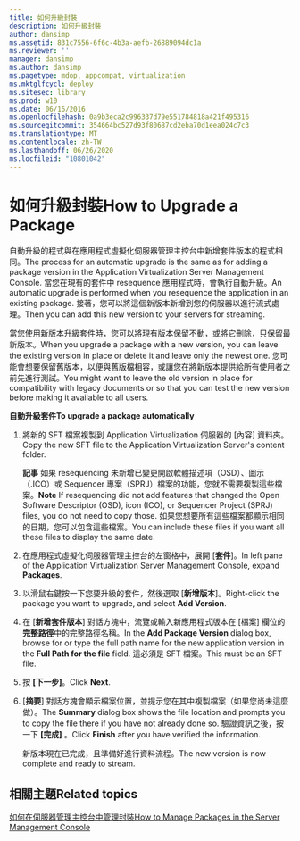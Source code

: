 ```yaml
---
title: 如何升級封裝
description: 如何升級封裝
author: dansimp
ms.assetid: 831c7556-6f6c-4b3a-aefb-26889094dc1a
ms.reviewer: ''
manager: dansimp
ms.author: dansimp
ms.pagetype: mdop, appcompat, virtualization
ms.mktglfcycl: deploy
ms.sitesec: library
ms.prod: w10
ms.date: 06/16/2016
ms.openlocfilehash: 0a9b3eca2c996337d79e551784818a421f495316
ms.sourcegitcommit: 354664bc527d93f80687cd2eba70d1eea024c7c3
ms.translationtype: MT
ms.contentlocale: zh-TW
ms.lasthandoff: 06/26/2020
ms.locfileid: "10801042"
---
```

# <span data-ttu-id="6c48a-103">如何升級封裝</span><span class="sxs-lookup"><span data-stu-id="6c48a-103">How to Upgrade a Package</span></span>


<span data-ttu-id="6c48a-104">自動升級的程式與在應用程式虛擬化伺服器管理主控台中新增套件版本的程式相同。</span><span class="sxs-lookup"><span data-stu-id="6c48a-104">The process for an automatic upgrade is the same as for adding a package version in the Application Virtualization Server Management Console.</span></span> <span data-ttu-id="6c48a-105">當您在現有的套件中 resequence 應用程式時，會執行自動升級。</span><span class="sxs-lookup"><span data-stu-id="6c48a-105">An automatic upgrade is performed when you resequence the application in an existing package.</span></span> <span data-ttu-id="6c48a-106">接著，您可以將這個新版本新增到您的伺服器以進行流式處理。</span><span class="sxs-lookup"><span data-stu-id="6c48a-106">Then you can add this new version to your servers for streaming.</span></span>

<span data-ttu-id="6c48a-107">當您使用新版本升級套件時，您可以將現有版本保留不動，或將它刪除，只保留最新版本。</span><span class="sxs-lookup"><span data-stu-id="6c48a-107">When you upgrade a package with a new version, you can leave the existing version in place or delete it and leave only the newest one.</span></span> <span data-ttu-id="6c48a-108">您可能會想要保留舊版本，以便與舊版檔相容，或讓您在將新版本提供給所有使用者之前先進行測試。</span><span class="sxs-lookup"><span data-stu-id="6c48a-108">You might want to leave the old version in place for compatibility with legacy documents or so that you can test the new version before making it available to all users.</span></span>

**<span data-ttu-id="6c48a-109">自動升級套件</span><span class="sxs-lookup"><span data-stu-id="6c48a-109">To upgrade a package automatically</span></span>**

1.  <span data-ttu-id="6c48a-110">將新的 SFT 檔案複製到 Application Virtualization 伺服器的 [內容] 資料夾。</span><span class="sxs-lookup"><span data-stu-id="6c48a-110">Copy the new SFT file to the Application Virtualization Server's content folder.</span></span>

    <span data-ttu-id="6c48a-111">**記事** 如果 resequencing 未新增已變更開啟軟體描述項（OSD）、圖示（.ICO）或 Sequencer 專案（SPRJ）檔案的功能，您就不需要複製這些檔案。</span><span class="sxs-lookup"><span data-stu-id="6c48a-111">**Note** If resequencing did not add features that changed the Open Software Descriptor (OSD), icon (ICO), or Sequencer Project (SPRJ) files, you do not need to copy those.</span></span> <span data-ttu-id="6c48a-112">如果您想要所有這些檔案都顯示相同的日期，您可以包含這些檔案。</span><span class="sxs-lookup"><span data-stu-id="6c48a-112">You can include these files if you want all these files to display the same date.</span></span>

     

2.  <span data-ttu-id="6c48a-113">在應用程式虛擬化伺服器管理主控台的左窗格中，展開 [**套件**]。</span><span class="sxs-lookup"><span data-stu-id="6c48a-113">In left pane of the Application Virtualization Server Management Console, expand **Packages**.</span></span>

3.  <span data-ttu-id="6c48a-114">以滑鼠右鍵按一下您要升級的套件，然後選取 [**新增版本**]。</span><span class="sxs-lookup"><span data-stu-id="6c48a-114">Right-click the package you want to upgrade, and select **Add Version**.</span></span>

4.  <span data-ttu-id="6c48a-115">在 [**新增套件版本**] 對話方塊中，流覽或輸入新應用程式版本在 [檔案] 欄位的**完整路徑**中的完整路徑名稱。</span><span class="sxs-lookup"><span data-stu-id="6c48a-115">In the **Add Package Version** dialog box, browse for or type the full path name for the new application version in the **Full Path for the file** field.</span></span> <span data-ttu-id="6c48a-116">這必須是 SFT 檔案。</span><span class="sxs-lookup"><span data-stu-id="6c48a-116">This must be an SFT file.</span></span>

5.  <span data-ttu-id="6c48a-117">按 **\[下一步\]**。</span><span class="sxs-lookup"><span data-stu-id="6c48a-117">Click **Next**.</span></span>

6.  <span data-ttu-id="6c48a-118">[**摘要**] 對話方塊會顯示檔案位置，並提示您在其中複製檔案（如果您尚未這麼做）。</span><span class="sxs-lookup"><span data-stu-id="6c48a-118">The **Summary** dialog box shows the file location and prompts you to copy the file there if you have not already done so.</span></span> <span data-ttu-id="6c48a-119">驗證資訊之後，按一下 **[完成]** 。</span><span class="sxs-lookup"><span data-stu-id="6c48a-119">Click **Finish** after you have verified the information.</span></span>

    <span data-ttu-id="6c48a-120">新版本現在已完成，且準備好進行資料流程。</span><span class="sxs-lookup"><span data-stu-id="6c48a-120">The new version is now complete and ready to stream.</span></span>

## <span data-ttu-id="6c48a-121">相關主題</span><span class="sxs-lookup"><span data-stu-id="6c48a-121">Related topics</span></span>


[<span data-ttu-id="6c48a-122">如何在伺服器管理主控台中管理封裝</span><span class="sxs-lookup"><span data-stu-id="6c48a-122">How to Manage Packages in the Server Management Console</span></span>](how-to-manage-packages-in-the-server-management-console.md)

 

 





